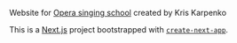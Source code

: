 Website for [Opera singing school](https://tamara-opera-school.com) created by Kris Karpenko

This is a [Next.js](https://nextjs.org/) project bootstrapped with [`create-next-app`](https://github.com/vercel/next.js/tree/canary/packages/create-next-app).


